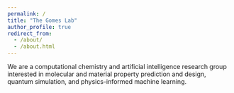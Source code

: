 ```yaml
---
permalink: /
title: "The Gomes Lab"
author_profile: true
redirect_from: 
  - /about/
  - /about.html
---
```


We are a computational chemistry and artificial intelligence research group interested in molecular and material property prediction and design, quantum simulation, and physics-informed machine learning.
